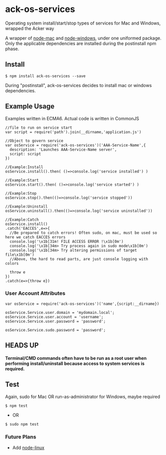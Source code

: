 # ack-os-services
Operating system install/start/stop types of services for Mac and Windows, wrapped the Acker way

A wrapper of [node-mac](https://github.com/coreybutler/node-mac) and [node-windows](https://www.npmjs.com/package/node-windows), under one uniformed package. Only the applicable dependencies are installed during the postinstall npm phase.

## Install
```
$ npm install ack-os-services --save
```
During "postinstall", ack-os-services decides to install mac or windows dependencies.


## Example Usage
Examples written in ECMA6. Actual code is written in CommonJS
```
//file to run on service start
var script = require('path').join(__dirname,'application.js')

//Object to govern service
var osService = require('ack-os-services')('AAA-Service-Name',{
  description: 'Launches AAA-Service-Name server',
  script: script
})

//Example:Install
osService.install().then( ()=>console.log('service installed') )

//Example:Start
osService.start().then( ()=>console.log('service started') )

//Example:Stop
osService.stop().then(()=>console.log('service stopped'))

//Example:Uninstall
osService.uninstall().then(()=>console.log('service uninstalled'))

//Example:Catch
osService.install()
.catch('EACCES',e=>{
  //Be prepared to catch errors! Often sudo, on mac, must be used so here we catch EACCES errors
  console.log('\x1b[31m! FILE ACCESS ERROR !\x1b[0m')
  console.log('\x1b[34m> Try process again in sudo mode\x1b[0m')
  console.log('\x1b[34m> Try altering permissions of target file\x1b[0m')
  //Above, the hard to read parts, are just console logging with colors

  throw e
})
.catch(e=>{throw e})
```

### User Account Attributes
```
var osService = require('ack-os-services')('name',{script:__dirname})

osService.Service.user.domain = 'mydomain.local';
osService.Service.user.account = 'username';
osService.Service.user.password = 'password';

osService.Service.sudo.password = 'password';
```

## HEADS UP
#### Terminal/CMD commands often have to be run as a root user when performing install/uninstall because access to system services is required.

## Test
Again, sudo for Mac OR run-as-administrator for Windows, maybe required
```
$ npm test
```
- OR
```
$ sudo npm test
```


### Future Plans
- Add [node-linux](https://github.com/coreybutler/node-linux)